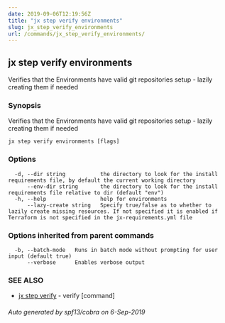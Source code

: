 ```yaml
---
date: 2019-09-06T12:19:56Z
title: "jx step verify environments"
slug: jx_step_verify_environments
url: /commands/jx_step_verify_environments/
---
```

## jx step verify environments

Verifies that the Environments have valid git repositories setup - lazily creating them if needed

### Synopsis

Verifies that the Environments have valid git repositories setup - lazily creating them if needed

```
jx step verify environments [flags]
```

### Options

```
  -d, --dir string           the directory to look for the install requirements file, by default the current working directory
      --env-dir string       the directory to look for the install requirements file relative to dir (default "env")
  -h, --help                 help for environments
      --lazy-create string   Specify true/false as to whether to lazily create missing resources. If not specified it is enabled if Terraform is not specified in the jx-requirements.yml file
```

### Options inherited from parent commands

```
  -b, --batch-mode   Runs in batch mode without prompting for user input (default true)
      --verbose      Enables verbose output
```

### SEE ALSO

* [jx step verify](/commands/jx_step_verify/)	 - verify [command]

###### Auto generated by spf13/cobra on 6-Sep-2019
